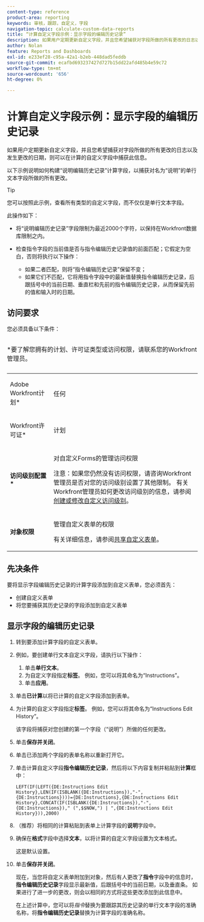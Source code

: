 ```yaml
---
content-type: reference
product-area: reporting
keywords: 审核，跟踪，自定义，字段
navigation-topic: calculate-custom-data-reports
title: “计算自定义字段示例：显示字段的编辑历史记录”
description: 如果用户定期更新自定义字段，并且您希望捕获对字段所做的所有更改的日志以及发生更改的日期，则可以在计算的自定义字段中捕获此信息。
author: Nolan
feature: Reports and Dashboards
exl-id: e233ef28-c95a-42a1-b2eb-448dad5feddb
source-git-commit: ecafbd693237427d727b15dd22afd485b4e59c72
workflow-type: tm+mt
source-wordcount: '656'
ht-degree: 0%

---
```


# 计算自定义字段示例：显示字段的编辑历史记录

如果用户定期更新自定义字段，并且您希望捕获对字段所做的所有更改的日志以及发生更改的日期，则可以在计算的自定义字段中捕获此信息。

以下示例说明如何构建“说明编辑历史记录”计算字段，以捕获对名为“说明”的单行文本字段所做的所有更改。

>[!TIP]
>
>您可以按照此示例，查看所有类型的自定义字段，而不仅仅是单行文本字段。

此操作如下：

* 将“说明编辑历史记录”字段限制为最近2000个字符，以保持在Workfront数据库限制之内。
* 检查指令字段的当前值是否与指令编辑历史记录值的前面匹配；它假定为空白，否则将执行以下操作：

   * 如果二者匹配，则将“指令编辑历史记录”保留不变；
   * 如果它们不匹配，它将用指令字段中的最新值替换指令编辑历史记录，后跟括号中的当前日期、垂直栏和先前的指令编辑历史记录，从而保留先前的值和输入时的日期。

## 访问要求

您必须具备以下条件：

<table style="table-layout:auto"> 
 <caption style="text-align: left;"> 
  <p>*要了解您拥有的计划、许可证类型或访问权限，请联系您的Workfront管理员。</p> 
 </caption> 
 <col> 
 </col> 
 <col> 
 </col> 
 <tbody> 
  <tr> 
   <td> <p>Adobe Workfront计划*</p> </td> 
   <td>任何</td> 
  </tr> 
  <tr> 
   <td> <p>Workfront许可证*</p> </td> 
   <td> <p>计划 </p> </td> 
  </tr> 
  <tr> 
   <td><strong>访问级别配置*</strong> </td> 
   <td> <p>对自定义Forms的管理访问权限</p> <p>注意：如果您仍然没有访问权限，请咨询Workfront管理员是否对您的访问级别设置了其他限制。 有关Workfront管理员如何更改访问级别的信息，请参阅<a href="../../../administration-and-setup/add-users/configure-and-grant-access/create-modify-access-levels.md" class="MCXref xref">创建或修改自定义访问级别</a>。</p> </td> 
  </tr> 
  <tr> 
   <td> <p><strong>对象权限</strong> </p> </td> 
   <td> <p>管理自定义表单的权限 </p> <p>有关详细信息，请参阅<a href="../../../administration-and-setup/customize-workfront/create-manage-custom-forms/share-access-to-a-custom-form.md" class="MCXref xref">共享自定义表单</a>。<br></p> </td> 
  </tr> 
 </tbody> 
</table>

## 先决条件

要将显示字段编辑历史记录的计算字段添加到自定义表单，您必须首先：

* 创建自定义表单
* 将您要捕获其历史记录的字段添加到自定义表单

## 显示字段的编辑历史记录

1. 转到要添加计算字段的自定义表单。

1. 例如，要创建单行文本自定义字段，请执行以下操作：

   1. 单击&#x200B;**单行文本**。
   1. 为自定义字段指定&#x200B;**标签**。 例如，您可以将其命名为“Instructions”。
   1. 单击&#x200B;**应用**。

1. 单击&#x200B;**已计算**&#x200B;以将已计算的自定义字段添加到表单。
1. 为计算的自定义字段指定&#x200B;**标签**。 例如，您可以将其命名为“Instructions Edit History”。

   该字段将捕获对您创建的第一个字段（“说明”）所做的任何更改。

1. 单击&#x200B;**保存并关闭**。
1. 单击已添加两个字段的表单名称以重新打开它。
1. 单击计算自定义字段&#x200B;**指令编辑历史记录**，然后将以下内容复制并粘贴到&#x200B;**计算**&#x200B;框中：

   ```
   LEFT(IF(LEFT({DE:Instructions Edit History},LEN(IF(ISBLANK({DE:Instructions}),"-",{DE:Instructions})))={DE:Instructions},{DE:Instructions Edit History},CONCAT(IF(ISBLANK({DE:Instructions}),"-",{DE:Instructions})," (",$$NOW,") | ",{DE:Instructions Edit History})),2000)
   ```

1. （推荐）将相同的计算粘贴到表单上计算字段的&#x200B;**说明**&#x200B;字段中。
1. 确保在&#x200B;**格式**&#x200B;字段中选择&#x200B;**文本**，以将计算的自定义字段设置为文本格式。

   这是默认设置。

1. 单击&#x200B;**保存并关闭**。

   现在，当您将自定义表单附加到对象，然后有人更改了&#x200B;**指令**&#x200B;字段中的信息时，**指令编辑历史记录**&#x200B;字段显示最新值，后跟括号中的当前日期，以及垂直条。 如果进行了进一步的更改，则会以相同的方式将这些更改添加到此信息中。

   在上述计算中，您可以将&#x200B;*指令*&#x200B;替换为要跟踪其历史记录的单行文本字段的准确名称，将&#x200B;**指令编辑历史记录**&#x200B;替换为计算字段的准确名称。
